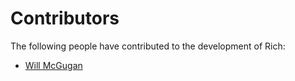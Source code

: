 # Contributors

The following people have contributed to the development of Rich:

<!-- Add your name below, sort alphabetically by surname. Link to Github profile / your home page. -->

- [Will McGugan](https://github.com/willmcgugan)
